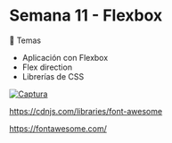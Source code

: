 # Semana 11 - Flexbox

🎯 Temas

- Aplicación con Flexbox
- Flex direction
- Librerías de CSS


[![Captura](/images/captura.png)](/images/captura.png)

https://cdnjs.com/libraries/font-awesome

https://fontawesome.com/

